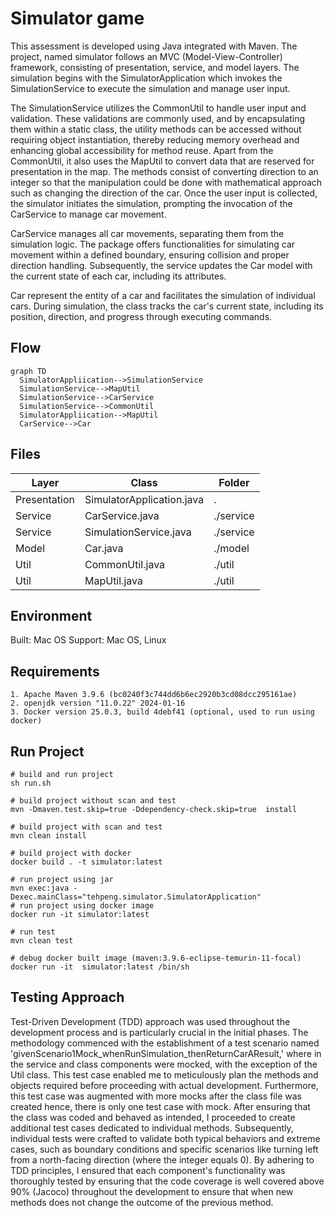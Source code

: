 # Simulator game

This assessment is developed using Java integrated with Maven. The project, named simulator follows an MVC (Model-View-Controller) framework, consisting of presentation, service, and model layers. The simulation begins with the SimulatorApplication which invokes the SimulationService to execute the simulation and manage user input.

The SimulationService utilizes the CommonUtil to handle user input and validation. These validations are commonly used, and by encapsulating them within a static class, the utility methods can be accessed without requiring object instantiation, thereby reducing memory overhead and enhancing global accessibility for method reuse. Apart from the CommonUtil, it also uses the MapUtil to convert data that are reserved for presentation in the map. The methods consist of converting direction to an integer so that the manipulation could be done with mathematical approach such as changing the direction of the car. Once the user input is collected, the simulator initiates the simulation, prompting the invocation of the CarService to manage car movement.

CarService manages all car movements, separating them from the simulation logic. The package offers functionalities for simulating car movement within a defined boundary, ensuring collision and proper direction handling. Subsequently, the service updates the Car model with the current state of each car, including its attributes.

Car represent the entity of a car and facilitates the simulation of individual cars. During simulation, the class tracks the car's current state, including its position, direction, and progress through executing commands.


## Flow
```mermaid
graph TD
  SimulatorAppliication-->SimulationService
  SimulationService-->MapUtil
  SimulationService-->CarService
  SimulationService-->CommonUtil
  SimulatorAppliication-->MapUtil
  CarService-->Car
```


## Files
| Layer        | Class                     | Folder    |
|--------------|---------------------------|-----------|
| Presentation | SimulatorApplication.java | .         |
| Service      | CarService.java           | ./service |
| Service      | SimulationService.java    | ./service |
| Model        | Car.java                  | ./model   |
| Util         | CommonUtil.java           | ./util    |
| Util         | MapUtil.java              | ./util    |


## Environment
Built: Mac OS
Support: Mac OS, Linux 


## Requirements

```
1. Apache Maven 3.9.6 (bc0240f3c744dd6b6ec2920b3cd08dcc295161ae)
2. openjdk version "11.0.22" 2024-01-16
3. Docker version 25.0.3, build 4debf41 (optional, used to run using docker) 
```


## Run Project

```
# build and run project
sh run.sh

# build project without scan and test
mvn -Dmaven.test.skip=true -Ddependency-check.skip=true  install

# build project with scan and test
mvn clean install

# build project with docker
docker build . -t simulator:latest

# run project using jar
mvn exec:java -Dexec.mainClass="tehpeng.simulator.SimulatorApplication"
# run project using docker image
docker run -it simulator:latest

# run test
mvn clean test

# debug docker built image (maven:3.9.6-eclipse-temurin-11-focal)
docker run -it  simulator:latest /bin/sh 
```

## Testing Approach

Test-Driven Development (TDD) approach was used throughout the development process and is particularly crucial in the initial phases. The methodology commenced with the establishment of a test scenario named 'givenScenario1Mock_whenRunSimulation_thenReturnCarAResult,' where in the service and class components were mocked, with the exception of the Util class. This test case enabled me to meticulously plan the methods and objects required before proceeding with actual development. Furthermore, this test case was augmented with more mocks after the class file was created hence, there is only one test case with mock. After ensuring that the class was coded and behaved as intended, I proceeded to create additional test cases dedicated to individual methods. Subsequently, individual tests were crafted to validate both typical behaviors and extreme cases, such as boundary conditions and specific scenarios like turning left from a north-facing direction (where the integer equals 0). By adhering to TDD principles, I ensured that each component's functionality was thoroughly tested by ensuring that the code coverage is well covered above 90% (Jacoco) throughout the development to ensure that when new methods does not change the outcome of the previous method.
